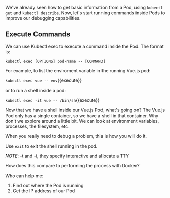 We've already seen how to get basic information from a Pod, using `kubectl get` and `kubectl describe`. Now, let's start running commands inside Pods to improve our debugging capabilities.

## Execute Commands

We can use Kubectl exec to execute a command inside the Pod. The format is:

`kubectl exec [OPTIONS] pod-name -- [COMMAND]`

For example, to list the enviroment variable in the running Vue.js pod:

`kubectl exec vue -- env`{{execute}}

or to run a shell inside a pod:

`kubectl exec -it vue -- /bin/sh`{{execute}}

Now that we have a shell inside our Vue.js Pod, what's going on? The Vue.js Pod only has a single container, so we have a shell in that container. Why don't we explore around a little bit. We can look at environment variables, processes, the filesystem, etc.

When you really need to debug a problem, this is how you will do it.

Use `exit` to exit the shell running in the pod.

*NOTE*: -t and -i, they specify interactive and allocate a TTY

How does this compare to performing the process with Docker?

Who can help me:
1. Find out where the Pod is running
2. Get the IP address of our Pod
